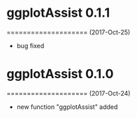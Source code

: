 # ggplotAssist 0.1.1
====================
(2017-Oct-25)

* bug fixed

# ggplotAssist 0.1.0
====================
(2017-Oct-24)

* new function "ggplotAssist" added
